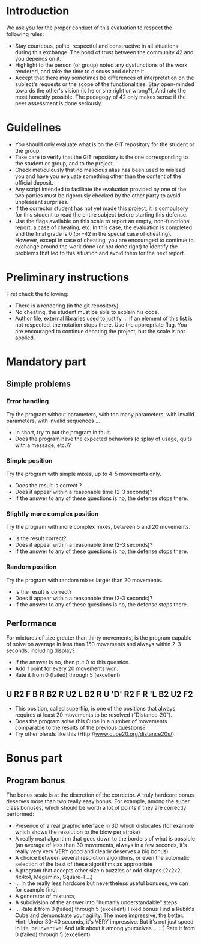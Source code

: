 # Introduction
We ask you for the proper conduct of this evaluation to
respect the following rules:
- Stay courteous, polite, respectful and constructive in all
situations during this exchange. The bond of trust between the
community 42 and you depends on it.
- Highlight to the person (or group) noted any
dysfunctions of the work rendered, and take the time
to discuss and debate it.
- Accept that there may sometimes be differences
of interpretation on the subject's requests or the scope of the
functionalities. Stay open-minded towards the other's vision
(is he or she right or wrong?), And rate the most
honestly possible. The pedagogy of 42 only makes sense if
the peer assessment is done seriously.

# Guidelines
- You should only evaluate what is on the GiT repository
for the student or the group.
- Take care to verify that the GiT repository is the one
corresponding to the student or group, and to the project.
- Check meticulously that no malicious alias has been used
to mislead you and have you evaluate something other than
the content of the official deposit.
- Any script intended to facilitate the evaluation provided by one of the two
parties must be rigorously checked by the other party to
avoid unpleasant surprises.
- If the corrector student has not yet made this
project, it is compulsory for this student to read the
entire subject before starting this defense.
- Use the flags available on this scale to report an
empty, non-functional report, a case of cheating,
etc. In this case, the evaluation is completed and the final grade is
0 (or -42 in the special case of cheating). However, except in case
of cheating, you are encouraged to continue to exchange around the
work done (or not done right) to identify the
problems that led to this situation and avoid them for the
next report.



# Preliminary instructions
First check the following:
- There is a rendering (in the git repository)
- No cheating, the student must be able to explain his code.
- Author file, external libraries used to justify ...
If an element of this list is not respected, the notation stops there. Use the appropriate flag. You are
encouraged to continue debating the project, but the scale is not applied.

# Mandatory part
## Simple problems

### Error handling
Try the program without parameters, with too many parameters, with invalid parameters, with invalid sequences ...
- In short, try to put the program in fault.
- Does the program have the expected behaviors (display of usage, quits with a message, etc.)?

### Simple position
Try the program with simple mixes, up to 4-5 movements only.
- Does the result is correct ?
- Does it appear within a reasonable time (2-3 seconds)?
- If the answer to any of these questions is
no, the defense stops there.

### Slightly more complex position
Try the program with more complex mixes, between 5 and 20 movements.
- Is the result correct?
- Does it appear within a reasonable time (2-3 seconds)?
- If the answer to any of these questions is no, the defense stops there.

### Random position
Try the program with random mixes larger than 20 movements.
- Is the result is correct?
- Does it appear within a reasonable time (2-3 seconds)?
- If the answer to any of these questions is no, the defense stops there.

## Performance
For mixtures of size greater than thirty movements, is the program capable of
solve on average in less than 150 movements and always within 2-3 seconds, including display?
- If the answer is no, then put 0 to this question.
- Add 1 point for every 20 movements won.
- Rate it from 0 (failed) through 5 (excellent)


## U R2 F B R B2 R U2 L B2 R U 'D' R2 F R 'L B2 U2 F2
- This position, called superflip, is one of the positions that always requires at least 20 movements to be resolved ("Distance-20").
- Does the program solve this Cube in a number of movements
comparable to the results of the previous questions?
-  Try other blends like this (Http://www.cube20.org/distance20s/).


# Bonus part
## Program bonus
The bonus scale is at the discretion of the corrector. A truly hardcore bonus deserves more than two
really easy bonus. For example, among the super class bonuses, which should be worth a lot of points if they
are correctly performed:
- Presence of a real graphic interface in 3D which dislocates (for example which shows the resolution to the blow
per stroke)
- A really neat algorithm that goes down to the borders of what is possible (an average of less than 30
movements, always in a few seconds, it's really very very VERY good and clearly deserves a big
bonus)
- A choice between several resolution algorithms, or even the automatic selection of the best of these
algorithms as appropriate
- A program that accepts other size n puzzles or odd shapes (2x2x2, 4x4x4, Megaminx,
Square-1 ...)
- ...
In the really less hardcore but nevertheless useful bonuses, we can for example find:
- A generator of mixtures,
- A subdivision of the answer into "humanly understandable" steps
- ...
Rate it from 0 (failed) through 5 (excellent)
Fixed bonus
Find a Rubik's Cube and demonstrate your agility. The more impressive, the better. Hint: Under 30-40
seconds, it's VERY impressive. But it's not just speed in life, be inventive! And
talk about it among yourselves ... :-)
Rate it from 0 (failed) through 5 (excellent)